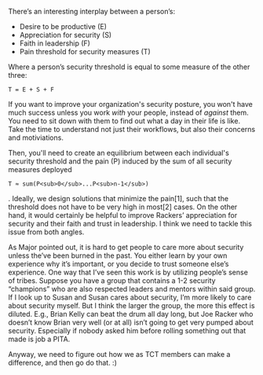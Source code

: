 There’s an interesting interplay between a person’s:

* Desire to be productive (E)
* Appreciation for security (S)
* Faith in leadership (F)
* Pain threshold for security measures (T)

Where a person’s security threshold is equal to some measure of the other
three:

    T = E + S + F 

If you want to improve your organization's security posture, you won't
have much success unless you work *with* your people, instead of *against*
them. You need to sit down with them to find out what a day in their life
is like. Take the time to understand not just their workflows, but also their
concerns and motiviations.

Then, you'll need to create an equilibrium between each individual's security 
threshold and the pain (P) induced by the sum of all security measures
deployed

    T ≈ sum(P<sub>0</sub>...P<sub>n-1</sub>)


 . Ideally, we design solutions that minimize the pain[1], such
that the threshold does not have to be very high in most[2] cases. On the
other hand, it would certainly be helpful to improve Rackers’ appreciation
for security and their faith and trust in leadership. I think we need to
tackle this issue from both angles.

As Major pointed out, it is hard to get people to care more about security
unless the’ve been burned in the past. You either learn by your own
experience why it’s important, or you decide to trust someone else’s
experience. One way that I’ve seen this work is by utilizing people’s
sense of tribes. Suppose you have a group that contains a 1-2 security
“champions” who are also respected leaders and mentors within said group.
If I look up to Susan and Susan cares about security, I’m more likely to
care about security myself. But I think the larger the group, the more
this effect is diluted. E.g., Brian Kelly can beat the drum all day long,
but Joe Racker who doesn’t know Brian very well (or at all) isn’t going to
get very pumped about security. Especially if nobody asked him before
rolling something out that made is job a PITA.

Anyway, we need to figure out how we as TCT members can make a difference,
and then go do that. :)
